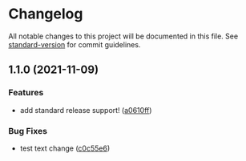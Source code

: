 # Changelog

All notable changes to this project will be documented in this file. See [standard-version](https://github.com/conventional-changelog/standard-version) for commit guidelines.

## 1.1.0 (2021-11-09)


### Features

* add standard release support! ([a0610ff](https://github.com/abhi62/video-chat-app/commit/a0610ff9337b9c0eca866fcef835c6b87140edb5))


### Bug Fixes

* test text change ([c0c55e6](https://github.com/abhi62/video-chat-app/commit/c0c55e6d247e6cd61b9ad063e544dd0e9cca3d00))
